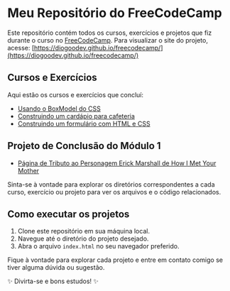 # Meu Repositório do FreeCodeCamp

Este repositório contém todos os cursos, exercícios e projetos que fiz durante o curso no [FreeCodeCamp](https://www.freecodecamp.org/).
Para visualizar o site do projeto, acesse: [https://diogoodev.github.io/freecodecamp/](https://diogoodev.github.io/freecodecamp/)

## Cursos e Exercícios

Aqui estão os cursos e exercícios que concluí:

- [Usando o BoxModel do CSS](BoxModelExemplo/index.html)
- [Construindo um cardápio para cafeteria](CafeMenu/index.html)
- [Construindo um formulário com HTML e CSS](Formulario/index.html)

## Projeto de Conclusão do Módulo 1

- [Página de Tributo ao Personagem Erick Marshall de How I Met Your Mother](https://diogoodev.github.io/tributepage/)

Sinta-se à vontade para explorar os diretórios correspondentes a cada curso, exercício ou projeto para ver os arquivos e o código relacionados.

## Como executar os projetos

1. Clone este repositório em sua máquina local.
2. Navegue até o diretório do projeto desejado.
3. Abra o arquivo `index.html` no seu navegador preferido.

Fique à vontade para explorar cada projeto e entre em contato comigo se tiver alguma dúvida ou sugestão.

✨ Divirta-se e bons estudos! ✨

